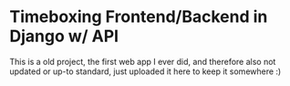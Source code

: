 # Timeboxing Frontend/Backend in Django w/ API

This is a old project, the first web app I ever did, and therefore also not updated or up-to standard, just uploaded it here to keep it somewhere :)
